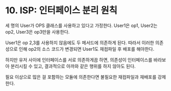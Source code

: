 # 10. ISP: 인터페이스 분리 원칙

세 명의 User가 OPS 클래스를 사용하고 있다고 가정한다. User1은 op1, User2는 op2, User3은 op3만을 사용한다.

User1은 op 2,3를 사용하지 않음에도 두 메서드에 의존하게 된다. 따라서 이러한 의존성으로 인해 op2의 소스 코드가 변경되면 User1도 재컴파일 후 배포를 해야한다.

하지만 유저 사이에 인터페이스를 서로 의존하게끔 하면, 의존성이 인터페이스를 바라보아 분리시킬 수 있고, 결과적으로 아까와 같은 행위를 하지 않아도 된다.

필요 이상으로 많은 걸 포함하는 모듈에 의존한다면 불필요한 재컴파일과 재배포를 강제한다.